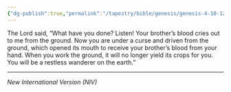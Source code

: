 ```yaml
---
{"dg-publish":true,"permalink":"/tapestry/bible/genesis/genesis-4-10-12/","title":"Genesis 4:10-12","hide":true,"tags":["bible-verse","bible-verse"],"dgHomeLink":true,"dgShowLocalGraph":true,"dgEnableSearch":true}
---
```



The Lord said, “What have you done? Listen! Your brother’s blood cries out to me from the ground. Now you are under a curse and driven from the ground, which opened its mouth to receive your brother’s blood from your hand. When you work the ground, it will no longer yield its crops for you. You will be a restless wanderer on the earth.”

---
*New International Version (NIV)*